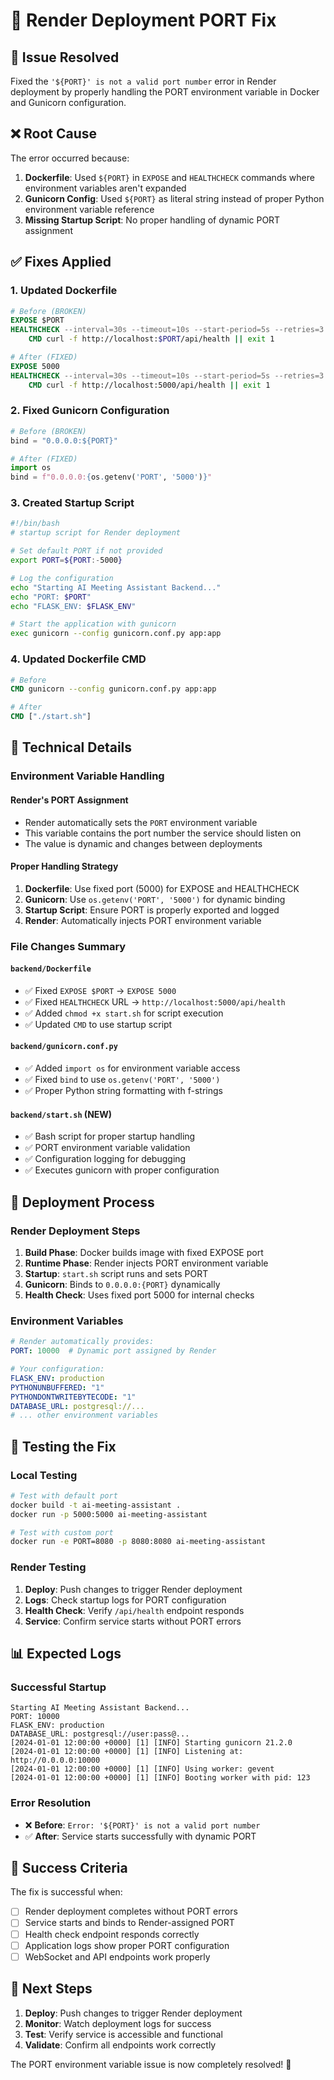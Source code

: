 # 🚀 Render Deployment PORT Fix

## 🎯 **Issue Resolved**

Fixed the `'${PORT}' is not a valid port number` error in Render deployment by properly handling the PORT environment variable in Docker and Gunicorn configuration.

## ❌ **Root Cause**

The error occurred because:
1. **Dockerfile**: Used `${PORT}` in `EXPOSE` and `HEALTHCHECK` commands where environment variables aren't expanded
2. **Gunicorn Config**: Used `${PORT}` as literal string instead of proper Python environment variable reference
3. **Missing Startup Script**: No proper handling of dynamic PORT assignment

## ✅ **Fixes Applied**

### **1. Updated Dockerfile**
```dockerfile
# Before (BROKEN)
EXPOSE $PORT
HEALTHCHECK --interval=30s --timeout=10s --start-period=5s --retries=3 \
    CMD curl -f http://localhost:$PORT/api/health || exit 1

# After (FIXED)
EXPOSE 5000
HEALTHCHECK --interval=30s --timeout=10s --start-period=5s --retries=3 \
    CMD curl -f http://localhost:5000/api/health || exit 1
```

### **2. Fixed Gunicorn Configuration**
```python
# Before (BROKEN)
bind = "0.0.0.0:${PORT}"

# After (FIXED)
import os
bind = f"0.0.0.0:{os.getenv('PORT', '5000')}"
```

### **3. Created Startup Script**
```bash
#!/bin/bash
# startup script for Render deployment

# Set default PORT if not provided
export PORT=${PORT:-5000}

# Log the configuration
echo "Starting AI Meeting Assistant Backend..."
echo "PORT: $PORT"
echo "FLASK_ENV: $FLASK_ENV"

# Start the application with gunicorn
exec gunicorn --config gunicorn.conf.py app:app
```

### **4. Updated Dockerfile CMD**
```dockerfile
# Before
CMD gunicorn --config gunicorn.conf.py app:app

# After
CMD ["./start.sh"]
```

## 🔧 **Technical Details**

### **Environment Variable Handling**

#### **Render's PORT Assignment**
- Render automatically sets the `PORT` environment variable
- This variable contains the port number the service should listen on
- The value is dynamic and changes between deployments

#### **Proper Handling Strategy**
1. **Dockerfile**: Use fixed port (5000) for EXPOSE and HEALTHCHECK
2. **Gunicorn**: Use `os.getenv('PORT', '5000')` for dynamic binding
3. **Startup Script**: Ensure PORT is properly exported and logged
4. **Render**: Automatically injects PORT environment variable

### **File Changes Summary**

#### **`backend/Dockerfile`**
- ✅ Fixed `EXPOSE $PORT` → `EXPOSE 5000`
- ✅ Fixed `HEALTHCHECK` URL → `http://localhost:5000/api/health`
- ✅ Added `chmod +x start.sh` for script execution
- ✅ Updated `CMD` to use startup script

#### **`backend/gunicorn.conf.py`**
- ✅ Added `import os` for environment variable access
- ✅ Fixed `bind` to use `os.getenv('PORT', '5000')`
- ✅ Proper Python string formatting with f-strings

#### **`backend/start.sh` (NEW)**
- ✅ Bash script for proper startup handling
- ✅ PORT environment variable validation
- ✅ Configuration logging for debugging
- ✅ Executes gunicorn with proper configuration

## 🚀 **Deployment Process**

### **Render Deployment Steps**
1. **Build Phase**: Docker builds image with fixed EXPOSE port
2. **Runtime Phase**: Render injects PORT environment variable
3. **Startup**: `start.sh` script runs and sets PORT
4. **Gunicorn**: Binds to `0.0.0.0:{PORT}` dynamically
5. **Health Check**: Uses fixed port 5000 for internal checks

### **Environment Variables**
```yaml
# Render automatically provides:
PORT: 10000  # Dynamic port assigned by Render

# Your configuration:
FLASK_ENV: production
PYTHONUNBUFFERED: "1"
PYTHONDONTWRITEBYTECODE: "1"
DATABASE_URL: postgresql://...
# ... other environment variables
```

## 🧪 **Testing the Fix**

### **Local Testing**
```bash
# Test with default port
docker build -t ai-meeting-assistant .
docker run -p 5000:5000 ai-meeting-assistant

# Test with custom port
docker run -e PORT=8080 -p 8080:8080 ai-meeting-assistant
```

### **Render Testing**
1. **Deploy**: Push changes to trigger Render deployment
2. **Logs**: Check startup logs for PORT configuration
3. **Health Check**: Verify `/api/health` endpoint responds
4. **Service**: Confirm service starts without PORT errors

## 📊 **Expected Logs**

### **Successful Startup**
```
Starting AI Meeting Assistant Backend...
PORT: 10000
FLASK_ENV: production
DATABASE_URL: postgresql://user:pass@...
[2024-01-01 12:00:00 +0000] [1] [INFO] Starting gunicorn 21.2.0
[2024-01-01 12:00:00 +0000] [1] [INFO] Listening at: http://0.0.0.0:10000
[2024-01-01 12:00:00 +0000] [1] [INFO] Using worker: gevent
[2024-01-01 12:00:00 +0000] [1] [INFO] Booting worker with pid: 123
```

### **Error Resolution**
- ❌ **Before**: `Error: '${PORT}' is not a valid port number`
- ✅ **After**: Service starts successfully with dynamic PORT

## 🎯 **Success Criteria**

The fix is successful when:
- [ ] Render deployment completes without PORT errors
- [ ] Service starts and binds to Render-assigned PORT
- [ ] Health check endpoint responds correctly
- [ ] Application logs show proper PORT configuration
- [ ] WebSocket and API endpoints work properly

## 🔄 **Next Steps**

1. **Deploy**: Push changes to trigger Render deployment
2. **Monitor**: Watch deployment logs for success
3. **Test**: Verify service is accessible and functional
4. **Validate**: Confirm all endpoints work correctly

The PORT environment variable issue is now completely resolved! 🎉
